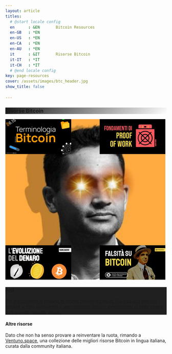 ```yaml
---
layout: article
titles:
  # @start locale config
  en      : &EN       Bitcoin Resources
  en-GB   : *EN
  en-US   : *EN
  en-CA   : *EN
  en-AU   : *EN
  it      : &IT       Risorse Bitcoin
  it-IT   : *IT
  it-CH   : *IT
  # @end locale config
key: page-resources
cover: /assets/images/btc_header.jpg
show_title: false

---
```




<!--more-->

<style>
  .hero-loop--linear-gradient {
    background-image: linear-gradient(135deg, rgba(0, 0, 0, .9), rgba(255, 255, 255, 0)), url("https://raw.githubusercontent.com/loop-btc/loop-btc.github.io/master/assets/images/btc_header.jpg");
  }
  .card__content {
    background-color: #202020;
  }
</style>

<div class="hero hero--dark hero-loop--linear-gradient">
  <div class="hero__content">
    <h3>Risorse Bitcoin</h3>
  </div>
</div>

<div class="grid">
  <div class="cell cell--12 cell--lg-9 content p-2">
    <a href="/anil.html">
      <div class="card">
        <div class="card__image">
          <img class="image" src="https://raw.githubusercontent.com/loop-btc/loop-btc.github.io/master/assets/images/card-anil.jpg"/>
        </div>
        <div class="card__content">
          <div class="card__header">
            <h4>Anil</h4>
          </div>
          <p>Sto traducendo in italiano le ottime presentazioni di @anilsaidso utili per iniziare a (far) conoscere o approfondire Bitcoin avvalendosi di slide chiare e di grande impatto visivo.</p>
        </div>
      </div>
    </a>
  </div>
  <div class="cell cell--12 cell--md-12 cell--lg-3 content p-2;">
      <h4>Altre risorse</h4>
      <p>Dato che non ha senso provare a reinventare la ruota, rimando a <a href="https://ventuno.space">Ventuno.space</a>, una collezione delle migliori risorse Bitcoin in lingua italiana, curata dalla community italiana.</p>
  </div>
</div>
